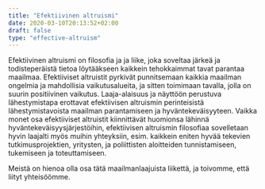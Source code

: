 ```yaml
---
title: "Efektiivinen altruismi"
date: 2020-03-10T20:13:52+02:00
draft: false
type: "effective-altruism"
---
```


Efektiivinen altruismi on filosofia ja ja liike, joka soveltaa järkeä ja todisteperäistä tietoa löytääkseen kaikkein tehokkaimmat tavat parantaa maailmaa. Efektiiviset altruistit pyrkivät punnitsemaan kaikkia maailman ongelmia ja mahdollisia vaikutusalueita, ja sitten toimimaan tavalla, jolla on suurin positiivinen vaikutus. Laaja-alaisuus ja näyttöön perustuva lähestymistapa erottavat efektiivisen altruismin perinteisistä lähestymistavoista maailman parantamiseen ja hyväntekeväisyyteen. Vaikka monet osa efektiiviset altruistit kiinnittävät huomionsa lähinnä hyväntekeväisyysjärjestöihin, efektiivisen altruismin filosofiaa sovelletaan hyvin laajalti myös muihin yhteyksiin, esim. kaikkein eniten hyvää tekevien tutkimusprojektien, yritysten, ja poliittisten aloitteiden tunnistamiseen, tukemiseen ja toteuttamiseen.

Meistä on hienoa olla osa tätä maailmanlaajuista liikettä, ja toivomme, että liityt yhteisöömme.